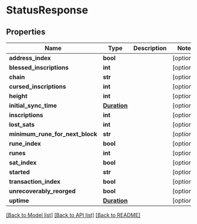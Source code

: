 # StatusResponse

## Properties
Name | Type | Description | Notes
------------ | ------------- | ------------- | -------------
**address_index** | **bool** |  | [optional] 
**blessed_inscriptions** | **int** |  | [optional] 
**chain** | **str** |  | [optional] 
**cursed_inscriptions** | **int** |  | [optional] 
**height** | **int** |  | [optional] 
**initial_sync_time** | [**Duration**](Duration.md) |  | [optional] 
**inscriptions** | **int** |  | [optional] 
**lost_sats** | **int** |  | [optional] 
**minimum_rune_for_next_block** | **str** |  | [optional] 
**rune_index** | **bool** |  | [optional] 
**runes** | **int** |  | [optional] 
**sat_index** | **bool** |  | [optional] 
**started** | **str** |  | [optional] 
**transaction_index** | **bool** |  | [optional] 
**unrecoverably_reorged** | **bool** |  | [optional] 
**uptime** | [**Duration**](Duration.md) |  | [optional] 

[[Back to Model list]](../README.md#documentation-for-models) [[Back to API list]](../README.md#documentation-for-api-endpoints) [[Back to README]](../README.md)

